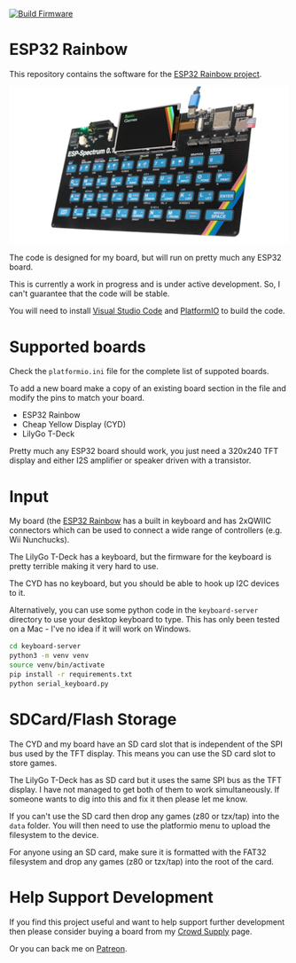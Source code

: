 
[![Build Firmware](https://github.com/atomic14/esp32-zxspectrum/actions/workflows/build_firmware.yml/badge.svg)](https://github.com/atomic14/esp32-zxspectrum/actions/workflows/build_firmware.yml)

# ESP32 Rainbow

This repository contains the software for the [ESP32 Rainbow project](https://www.crowdsupply.com/atomic14/esp32-rainbow).

![ESP32 Rainbow](docs/images/esp32-rainbow.jpg)

The code is designed for my board, but will run on pretty much any ESP32 board.

This is currently a work in progress and is under active development. So, I can't guarantee that the code will be stable.

You will need to install [Visual Studio Code](https://code.visualstudio.com/download) and [PlatformIO](https://platformio.org/install) to build the code.

# Supported boards

Check the `platformio.ini` file for the complete list of suppoted boards.

To add a new board make a copy of an existing board section in the file and modify the pins to match your board.

- ESP32 Rainbow
- Cheap Yellow Display (CYD)
- LilyGo T-Deck

Pretty much any ESP32 board should work, you just need a 320x240 TFT display and either I2S amplifier or speaker driven with a transistor.

# Input

My board (the [ESP32 Rainbow](https://www.crowdsupply.com/atomic14/esp32-rainbow) has a built in keyboard and has 2xQWIIC connectors which can be used to connect a wide range of controllers (e.g. Wii Nunchucks).

The LilyGo T-Deck has a keyboard, but the firmware for the keyboard is pretty terrible making it very hard to use.

The CYD has no keyboard, but you should be able to hook up I2C devices to it.

Alternatively, you can use some python code in the `keyboard-server` directory to use your desktop keyboard to type. This has only been tested on a Mac - I've no idea if it will work on Windows.

```sh
cd keyboard-server
python3 -m venv venv
source venv/bin/activate
pip install -r requirements.txt
python serial_keyboard.py
```

# SDCard/Flash Storage

The CYD and my board have an SD card slot that is independent of the SPI bus used by the TFT display. This means you can use the SD card slot to store games.

The LilyGo T-Deck has as SD card but it uses the same SPI bus as the TFT display. I have not managed to get both of them to work simultaneously. If someone wants to dig into this and fix it then please let me know.

If you can't use the SD card then drop any games (z80 or tzx/tap) into the `data` folder. You will then need to use the platformio menu to upload the filesystem to the device.

For anyone using an SD card, make sure it is formatted with the FAT32 filesystem and drop any games (z80 or tzx/tap) into the root of the card.

# Help Support Development

If you find this project useful and want to help support further development then please consider buying a board from my [Crowd Supply](https://www.crowdsupply.com/atomic14) page.

Or you can back me on [Patreon](https://www.patreon.com/atomic14).